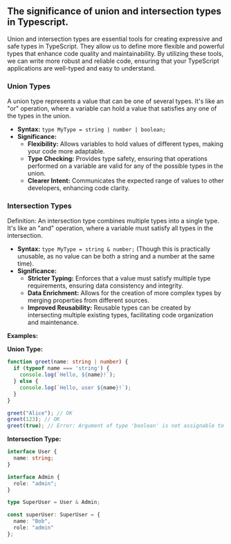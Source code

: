 ## The significance of union and intersection types in Typescript.

Union and intersection types are essential tools for creating expressive and safe types in TypeScript. They allow us to define more flexible and powerful types that enhance code quality and maintainability. By utilizing these tools, we can write more robust and reliable code, ensuring that your TypeScript applications are well-typed and easy to understand.

### Union Types
A union type represents a value that can be one of several types. It's like an "or" operation, where a variable can hold a value that satisfies any one of the types in the union.
* **Syntax:**  `type MyType = string | number | boolean;` 
* **Significance:**
    * **Flexibility:**  Allows variables to hold values of different types, making your code more adaptable.
    * **Type Checking:**  Provides type safety, ensuring that operations performed on a variable are valid for any of the possible types in the union.
    * **Clearer Intent:**  Communicates the expected range of values to other developers, enhancing code clarity.

### Intersection Types
Definition: An intersection type combines multiple types into a single type. It's like an "and" operation, where a variable must satisfy all types in the intersection.
* **Syntax:**  `type MyType = string & number;` (Though this is practically unusable, as no value can be both a string and a number at the same time).
* **Significance:**
    * **Stricter Typing:** Enforces that a value must satisfy multiple type requirements, ensuring data consistency and integrity.
    * **Data Enrichment:**  Allows for the creation of more complex types by merging properties from different sources.
    * **Improved Reusability:**  Reusable types can be created by intersecting multiple existing types, facilitating code organization and maintenance.

**Examples:**

**Union Type:**

```typescript
function greet(name: string | number) {
  if (typeof name === 'string') {
    console.log(`Hello, ${name}!`);
  } else {
    console.log(`Hello, user ${name}!`);
  }
}

greet("Alice"); // OK
greet(123); // OK
greet(true); // Error: Argument of type 'boolean' is not assignable to parameter of type 'string | number'. 
```

**Intersection Type:**

```typescript
interface User {
  name: string;
}

interface Admin {
  role: "admin";
}

type SuperUser = User & Admin;

const superUser: SuperUser = {
  name: "Bob",
  role: "admin" 
};
```
